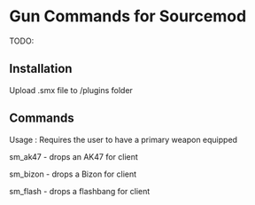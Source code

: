 # Gun Commands for Sourcemod

TODO: 


## Installation

Upload .smx file to /plugins folder

## Commands

Usage : Requires the user to have a primary weapon equipped

sm_ak47 - drops an AK47 for client

sm_bizon - drops a Bizon for client

sm_flash - drops a flashbang for client